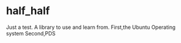 # half_half
Just a test. A library to use and learn from.
First,the Ubuntu Operating system
Second,PDS
